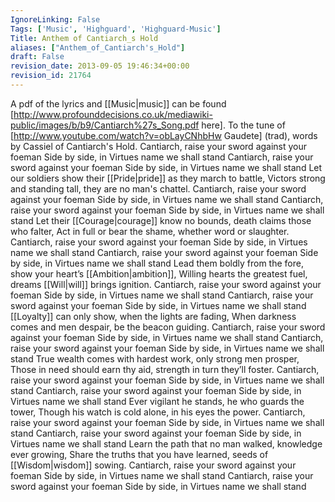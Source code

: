 ```yaml
---
IgnoreLinking: False
Tags: ['Music', 'Highguard', 'Highguard-Music']
Title: Anthem of Cantiarch_s Hold
aliases: ["Anthem_of_Cantiarch's_Hold"]
draft: False
revision_date: 2013-09-05 19:46:34+00:00
revision_id: 21764
---
```


A pdf of the lyrics and [[Music|music]] can be found [http://www.profounddecisions.co.uk/mediawiki-public/images/b/b9/Cantiarch%27s_Song.pdf here].
To the tune of [http://www.youtube.com/watch?v=obLayCNhbHw Gaudete] (trad), words by Cassiel of Cantiarch's Hold.
Cantiarch, raise your sword against your foeman 
Side by side, in Virtues name we shall stand 
Cantiarch, raise your sword against your foeman
Side by side, in Virtues name we shall stand 
Let our soldiers show their [[Pride|pride]] as they march to battle, 
Victors strong and standing tall, they are no man's chattel.
Cantiarch, raise your sword against your foeman 
Side by side, in Virtues name we shall stand 
Cantiarch, raise your sword against your foeman 
Side by side, in Virtues name we shall stand 
Let their [[Courage|courage]] know no bounds, death claims those who falter, 
Act in full or bear the shame, whether word or slaughter.
Cantiarch, raise your sword against your foeman 
Side by side, in Virtues name we shall stand 
Cantiarch, raise your sword against your foeman 
Side by side, in Virtues name we shall stand 
Lead them boldly from the fore, show your heart’s [[Ambition|ambition]], 
Willing hearts the greatest fuel, dreams [[Will|will]] brings ignition. 
Cantiarch, raise your sword against your foeman 
Side by side, in Virtues name we shall stand 
Cantiarch, raise your sword against your foeman 
Side by side, in Virtues name we shall stand 
[[Loyalty]] can only show, when the lights are fading, 
When darkness comes and men despair, be the beacon guiding.
Cantiarch, raise your sword against your foeman 
Side by side, in Virtues name we shall stand 
Cantiarch, raise your sword against your foeman 
Side by side, in Virtues name we shall stand 
True wealth comes with hardest work, only strong men prosper, 
Those in need should earn thy aid, strength in turn they’ll foster. 
Cantiarch, raise your sword against your foeman 
Side by side, in Virtues name we shall stand 
Cantiarch, raise your sword against your foeman 
Side by side, in Virtues name we shall stand 
Ever vigilant he stands, he who guards the tower, 
Though his watch is cold alone, in his eyes the power. 
Cantiarch, raise your sword against your foeman 
Side by side, in Virtues name we shall stand 
Cantiarch, raise your sword against your foeman 
Side by side, in Virtues name we shall stand 
Learn the path that no man walked, knowledge ever growing, 
Share the truths that you have learned, seeds of [[Wisdom|wisdom]] sowing.
Cantiarch, raise your sword against your foeman 
Side by side, in Virtues name we shall stand 
Cantiarch, raise your sword against your foeman 
Side by side, in Virtues name we shall stand